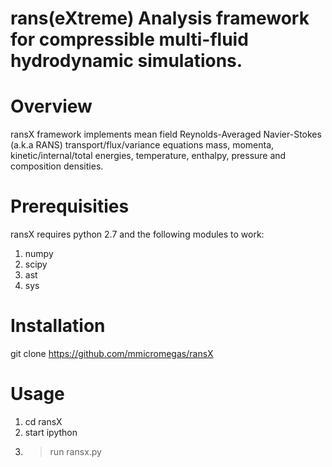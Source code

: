 # rans(eXtreme) Analysis framework for compressible multi-fluid hydrodynamic simulations.

# Overview

ransX framework implements mean field Reynolds-Averaged Navier-Stokes (a.k.a RANS) transport/flux/variance equations mass, momenta, kinetic/internal/total energies, temperature, enthalpy, pressure and composition densities.

# Prerequisities

ransX requires python 2.7 and the following modules to work:

1. numpy
2. scipy
3. ast
4. sys

# Installation

git clone https://github.com/mmicromegas/ransX

# Usage

1. cd ransX
2. start ipython
3. >run ransx.py
